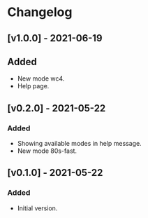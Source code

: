 # Changelog

## [v1.0.0] - 2021-06-19

## Added

* New mode wc4.
* Help page.

## [v0.2.0] - 2021-05-22

### Added

* Showing available modes in help message.
* New mode 80s-fast.

## [v0.1.0] - 2021-05-22

### Added

* Initial version.

